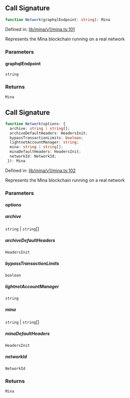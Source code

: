 ## Call Signature

```ts
function Network(graphqlEndpoint: string): Mina
```

Defined in: [lib/mina/v1/mina.ts:101](https://github.com/o1-labs/o1js/blob/89b7d1522af805d6d4c45a96d7a9cbc29a457aec/src/lib/mina/v1/mina.ts#L101)

Represents the Mina blockchain running on a real network

### Parameters

#### graphqlEndpoint

`string`

### Returns

`Mina`

## Call Signature

```ts
function Network(options: {
  archive: string | string[];
  archiveDefaultHeaders: HeadersInit;
  bypassTransactionLimits: boolean;
  lightnetAccountManager: string;
  mina: string | string[];
  minaDefaultHeaders: HeadersInit;
  networkId: NetworkId;
 }): Mina
```

Defined in: [lib/mina/v1/mina.ts:102](https://github.com/o1-labs/o1js/blob/89b7d1522af805d6d4c45a96d7a9cbc29a457aec/src/lib/mina/v1/mina.ts#L102)

Represents the Mina blockchain running on a real network

### Parameters

#### options

##### archive

`string` \| `string`[]

##### archiveDefaultHeaders

`HeadersInit`

##### bypassTransactionLimits

`boolean`

##### lightnetAccountManager

`string`

##### mina

`string` \| `string`[]

##### minaDefaultHeaders

`HeadersInit`

##### networkId

`NetworkId`

### Returns

`Mina`
